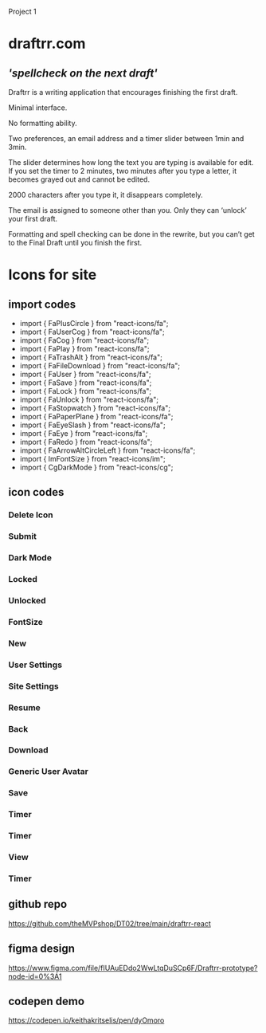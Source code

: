Project 1

# draftrr.com

## _'spellcheck on the next draft'_

Draftrr is a writing application that encourages finishing the first draft.

Minimal interface.

No formatting ability.

Two preferences, an email address and a timer slider between 1min and 3min.

The slider determines how long the text you are typing is available for edit. If you set the timer to 2 minutes, two minutes after you type a letter, it becomes grayed out and cannot be edited.

2000 characters after you type it, it disappears completely.

The email is assigned to someone other than you. Only they can ‘unlock’ your first draft.

Formatting and spell checking can be done in the rewrite, but you can’t get to the Final Draft until you finish the first.

# Icons for site

## import codes

- import { FaPlusCircle } from "react-icons/fa";
- import { FaUserCog } from "react-icons/fa";
- import { FaCog } from "react-icons/fa";
- import { FaPlay } from "react-icons/fa";
- import { FaTrashAlt } from "react-icons/fa";
- import { FaFileDownload } from "react-icons/fa";
- import { FaUser } from "react-icons/fa";
- import { FaSave } from "react-icons/fa";
- import { FaLock } from "react-icons/fa";
- import { FaUnlock } from "react-icons/fa";
- import { FaStopwatch } from "react-icons/fa";
- import { FaPaperPlane } from "react-icons/fa";
- import { FaEyeSlash } from "react-icons/fa";
- import { FaEye } from "react-icons/fa";
- import { FaRedo } from "react-icons/fa";
- import { FaArrowAltCircleLeft } from "react-icons/fa";
- import { ImFontSize } from "react-icons/im";
- import { CgDarkMode } from "react-icons/cg";

## icon codes

### Delete Icon

<FaTrashAlt />

### Submit

<FaPaperPlane />

### Dark Mode

<CgDarkMode />

### Locked

<FaLock />

### Unlocked

<FaUnlock />

### FontSize

<ImFontSize />

### New

<FaPlusCircle />

### User Settings

<FaUserCog />

### Site Settings

<FaCog />

### Resume

<FaPlay />

### Back

<FaArrowAltCircleLeft />

### Download

<FaFileDownload />

### Generic User Avatar

<FaUser />

### Save

<FaSave />

### Timer

<FaStopwatch />

### Timer

<FaEyeSlash />

### View

<FaEye />

### Timer

<FaRedo />

## github repo

https://github.com/theMVPshop/DT02/tree/main/draftrr-react

## figma design

https://www.figma.com/file/fIUAuEDdo2WwLtqDuSCp6F/Draftrr-prototype?node-id=0%3A1

## codepen demo

https://codepen.io/keithakritselis/pen/dyOmoro
